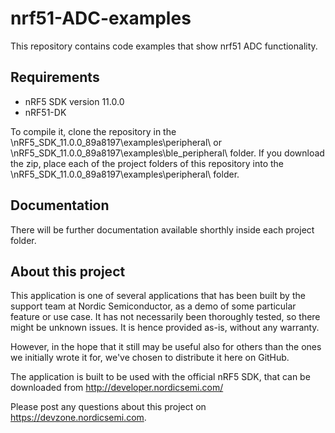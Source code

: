 nrf51-ADC-examples
==================

 This repository contains code examples that show nrf51 ADC functionality.
 
Requirements
------------
- nRF5 SDK version 11.0.0
- nRF51-DK

To compile it, clone the repository in the \nRF5_SDK_11.0.0_89a8197\examples\peripheral\ or \nRF5_SDK_11.0.0_89a8197\examples\ble_peripheral\ folder.  If you download the zip, place each of the project folders of this repository into the \nRF5_SDK_11.0.0_89a8197\examples\peripheral\ folder.

Documentation
-----------------
There will be further documentation available shorthly inside each project folder.

About this project
------------------
This application is one of several applications that has been built by the support team at Nordic Semiconductor, as a demo of some particular feature or use case. It has not necessarily been thoroughly tested, so there might be unknown issues. It is hence provided as-is, without any warranty. 

However, in the hope that it still may be useful also for others than the ones we initially wrote it for, we've chosen to distribute it here on GitHub. 

The application is built to be used with the official nRF5 SDK, that can be downloaded from http://developer.nordicsemi.com/

Please post any questions about this project on https://devzone.nordicsemi.com.
